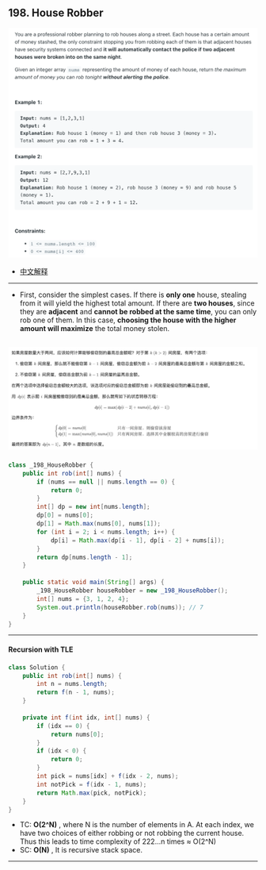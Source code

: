 ## 198. House Robber
![](img/2023-02-06-16-22-32.png)

- [中文解释](https://leetcode.cn/problems/house-robber/solutions/263856/da-jia-jie-she-by-leetcode-solution/)
---

- First, consider the simplest cases. If there is **only one** house, stealing from it will yield the highest total amount. 
  If there are **two houses**, since they are **adjacent** and **cannot be robbed at the same time**, you can only rob one of them. 
  In this case, **choosing the house with the higher amount will maximize** the total money stolen.

![](img/2025-02-11-14-22-14.png)
---

```java
class _198_HouseRobber {
    public int rob(int[] nums) {
        if (nums == null || nums.length == 0) {
            return 0;
        }
        int[] dp = new int[nums.length];
        dp[0] = nums[0];
        dp[1] = Math.max(nums[0], nums[1]);
        for (int i = 2; i < nums.length; i++) {
            dp[i] = Math.max(dp[i - 1], dp[i - 2] + nums[i]);
        }
        return dp[nums.length - 1];
    }

    public static void main(String[] args) {
        _198_HouseRobber houseRobber = new _198_HouseRobber();
        int[] nums = {3, 1, 2, 4};
        System.out.println(houseRobber.rob(nums)); // 7
    }
}

```
---

#### Recursion with TLE

```java
class Solution {
    public int rob(int[] nums) {
        int n = nums.length;
        return f(n - 1, nums);
    }

    private int f(int idx, int[] nums) {
        if (idx == 0) {
            return nums[0];
        }
        if (idx < 0) {
            return 0;
        }
        int pick = nums[idx] + f(idx - 2, nums);
        int notPick = f(idx - 1, nums);
        return Math.max(pick, notPick);
    }
}
```

- TC: **O(2^N)** , where N is the number of elements in A. At each index, we have two choices of either robbing or not robbing the current 
  house. Thus this leads to time complexity of 222...n times ≈ O(2^N)
- SC: **O(N)** , It is recursive stack space.
---

#### 

